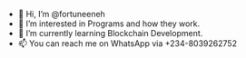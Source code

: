 - 👋 Hi, I’m @fortuneeneh
- 👀 I’m interested in Programs and how they work.
- 🌱 I’m currently learning Blockchain Development. 
- 📫 You can reach me on WhatsApp via +234-8039262752

<!---
fortuneeneh/fortuneeneh is a ✨ special ✨ repository because its `README.md` (this file) appears on your GitHub profile.
You can click the Preview link to take a look at your changes.
--->
